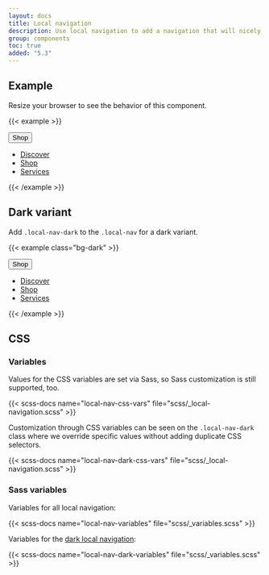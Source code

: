 ```yaml
---
layout: docs
title: Local navigation
description: Use local navigation to add a navigation that will nicely wrap on small viewports.
group: components
toc: true
added: "5.3"
---
```


## Example

Resize your browser to see the behavior of this component.

{{< example >}}
<nav class="local-nav" aria-label="Basic local navigation">
  <button class="local-nav-button collapsed d-lg-none" type="button" data-bs-toggle="collapse" data-bs-target="#collapseLocalNav" aria-expanded="false" aria-controls="collapseLocalNav">
    <span class="container-xxl">Shop</span>
  </button>
  <div id="collapseLocalNav" class="container-xxl local-nav-collapse d-lg-block collapse">
    <div class="navbar navbar-expand-lg">
      <ul class="navbar-nav w-100">
        <li class="nav-item"><a class="nav-link" href="#">Discover</a></li>
        <li class="nav-item"><a class="nav-link active" href="#" aria-current="page">Shop</a></li>
        <li class="nav-item"><a class="nav-link" href="#">Services</a></li>
      </ul>
    </div>
  </div>
</nav>
{{< /example >}}

## Dark variant

Add `.local-nav-dark` to the `.local-nav` for a dark variant.

{{< example class="bg-dark" >}}
<nav class="local-nav local-nav-dark" aria-label="Local navigation on dark">
  <button class="local-nav-button collapsed d-lg-none" type="button" data-bs-toggle="collapse" data-bs-target="#collapseLocalNavDark" aria-expanded="false" aria-controls="collapseLocalNavDark">
    <span class="container-xxl">Shop</span>
  </button>
  <div id="collapseLocalNavDark" class="container-xxl local-nav-collapse d-lg-block collapse">
    <div class="navbar navbar-dark navbar-expand-lg">
      <ul class="navbar-nav w-100">
        <li class="nav-item"><a class="nav-link" href="#">Discover</a></li>
        <li class="nav-item"><a class="nav-link active" href="#" aria-current="page">Shop</a></li>
        <li class="nav-item"><a class="nav-link" href="#">Services</a></li>
      </ul>
    </div>
  </div>
</nav>
{{< /example >}}

## CSS

### Variables

Values for the CSS variables are set via Sass, so Sass customization is still supported, too.

{{< scss-docs name="local-nav-css-vars" file="scss/_local-navigation.scss" >}}

Customization through CSS variables can be seen on the `.local-nav-dark` class where we override specific values without adding duplicate CSS selectors.

{{< scss-docs name="local-nav-dark-css-vars" file="scss/_local-navigation.scss" >}}

### Sass variables

Variables for all local navigation:

{{< scss-docs name="local-nav-variables" file="scss/_variables.scss" >}}

Variables for the [dark local navigation](#dark-variant):

{{< scss-docs name="local-nav-dark-variables" file="scss/_variables.scss" >}}

